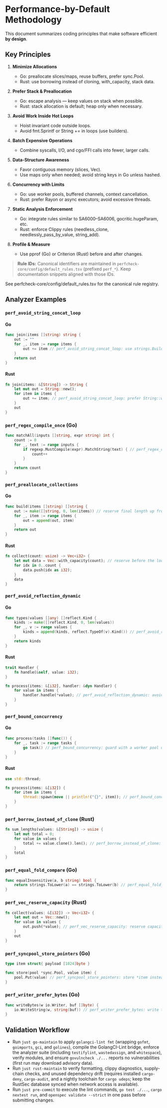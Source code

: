 # Performance-by-Default Methodology

This document summarizes coding principles that make software efficient **by design**.

## Key Principles
1. **Minimize Allocations**
   - Go: preallocate slices/maps, reuse buffers, prefer sync.Pool.
   - Rust: use borrowing instead of cloning, with_capacity, stack data.

2. **Prefer Stack & Preallocation**
   - Go: escape analysis — keep values on stack when possible.
   - Rust: stack allocation is default; heap only when necessary.

3. **Avoid Work Inside Hot Loops**
   - Hoist invariant code outside loops.
   - Avoid fmt.Sprintf or String += in loops (use builders).

4. **Batch Expensive Operations**
   - Combine syscalls, I/O, and cgo/FFI calls into fewer, larger calls.

5. **Data-Structure Awareness**
   - Favor contiguous memory (slices, Vec).
   - Use maps only when needed; avoid string keys in Go unless hashed.

6. **Concurrency with Limits**
   - Go: use worker pools, buffered channels, context cancellation.
   - Rust: prefer Rayon or async executors; avoid excessive threads.

7. **Static Analysis Enforcement**
   - Go: integrate rules similar to SA6000–SA6006, gocritic.hugeParam, etc.
   - Rust: enforce Clippy rules (needless_clone, needlessly_pass_by_value, string_add).

8. **Profile & Measure**
   - Use pprof (Go) or Criterion (Rust) before and after changes.

> **Rule IDs:** Canonical identifiers are maintained in `perfcheck-core/config/default_rules.tsv` (prefixed `perf_*`). Keep documentation snippets aligned with those IDs.

See perfcheck-core/config/default_rules.tsv for the canonical rule registry.

## Analyzer Examples

### `perf_avoid_string_concat_loop`
#### Go
```go
func join(items []string) string {
    out := ""
    for _, item := range items {
        out += item // perf_avoid_string_concat_loop: use strings.Builder instead
    }
    return out
}
```

#### Rust
```rust
fn join(items: &[String]) -> String {
    let mut out = String::new();
    for item in items {
        out += item; // perf_avoid_string_concat_loop: prefer String::with_capacity + push_str
    }
    out
}
```

### `perf_regex_compile_once` (Go)
```go
func matchAll(inputs []string, expr string) int {
    count := 0
    for _, text := range inputs {
        if regexp.MustCompile(expr).MatchString(text) { // perf_regex_compile_once: hoist MustCompile outside
            count++
        }
    }
    return count
}
```

### `perf_preallocate_collections`
#### Go
```go
func build(items []string) []string {
    out := make([]string, 0, len(items)) // reserve final length up front
    for _, item := range items {
        out = append(out, item)
    }
    return out
}
```

#### Rust
```rust
fn collect(count: usize) -> Vec<i32> {
    let mut data = Vec::with_capacity(count); // reserve before the loop
    for idx in 0..count {
        data.push(idx as i32);
    }
    data
}
```

### `perf_avoid_reflection_dynamic`
#### Go
```go
func types(values []any) []reflect.Kind {
    kinds := make([]reflect.Kind, 0, len(values))
    for _, v := range values {
        kinds = append(kinds, reflect.TypeOf(v).Kind()) // perf_avoid_reflection_dynamic: cache reflection outside
    }
    return kinds
}
```

#### Rust
```rust
trait Handler {
    fn handle(&self, value: i32);
}

fn process(items: &[i32], handler: &dyn Handler) {
    for value in items {
        handler.handle(*value); // perf_avoid_reflection_dynamic: avoid dyn dispatch in the loop
    }
}
```

### `perf_bound_concurrency`
#### Go
```go
func process(tasks []func()) {
    for _, task := range tasks {
        go task() // perf_bound_concurrency: guard with a worker pool or semaphore
    }
}
```

#### Rust
```rust
use std::thread;

fn process(items: &[i32]) {
    for item in items {
        thread::spawn(move || println!("{}", item)); // perf_bound_concurrency: spawn inside a loop without bounds
    }
}
```

### `perf_borrow_instead_of_clone` (Rust)
```rust
fn sum_lengths(values: &[String]) -> usize {
    let mut total = 0;
    for value in values {
        total += value.clone().len(); // perf_borrow_instead_of_clone: borrow `value` instead of cloning
    }
    total
}
```

### `perf_equal_fold_compare` (Go)
```go
func equalInsensitive(a, b string) bool {
    return strings.ToLower(a) == strings.ToLower(b) // perf_equal_fold_compare: use strings.EqualFold
}
```

### `perf_vec_reserve_capacity` (Rust)
```rust
fn collect(values: &[i32]) -> Vec<i32> {
    let mut out = Vec::new();
    for value in values {
        out.push(*value); // perf_vec_reserve_capacity: reserve capacity before pushing
    }
    out
}
```

### `perf_syncpool_store_pointers` (Go)
```go
type item struct{ payload [1024]byte }

func store(pool *sync.Pool, value item) {
    pool.Put(value) // perf_syncpool_store_pointers: store *item instead to avoid copying
}
```

### `perf_writer_prefer_bytes` (Go)
```go
func writeBytes(w io.Writer, buf []byte) {
    io.WriteString(w, string(buf)) // perf_writer_prefer_bytes: write the []byte directly
}
```

## Validation Workflow
- Run `just go-maintain` to apply `golangci-lint fmt` (wrapping `gofmt`, `goimports`, `gci`, and `golines`), compile the GolangCI-Lint bridge, enforce the analyzer suite (including `testifylint`, `wastedassign`, and `whitespace`), verify modules, and ensure `govulncheck ./...` reports no vulnerabilities (first run may download advisory data).
- Run `just rust-maintain` to verify formatting, clippy diagnostics, supply-chain checks, and unused dependency drift (requires installed `cargo-deny`, `cargo-audit`, and a nightly toolchain for `cargo udeps`; keep the RustSec database synced when network access is available).
- Run `just pre-commit` to execute the lint commands, `go test ./...`, `cargo nextest run`, and `openspec validate --strict` in one pass before submitting changes.
